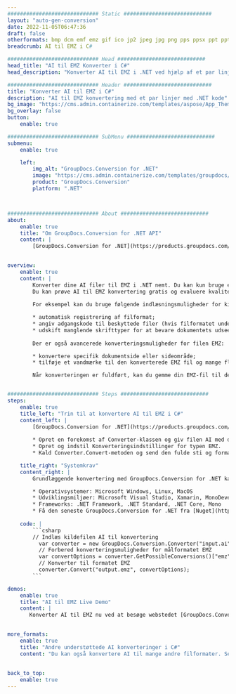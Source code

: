 ```yaml
---
############################# Static ############################
layout: "auto-gen-conversion"
date: 2022-11-05T06:47:36
draft: false
otherformats: bmp dcm emf emz gif ico jp2 jpeg jpg png pps ppsx ppt pptx psb psd svg svgz tga tif tiff webp wmf wmz
breadcrumb: AI til EMZ i C#

############################# Head ############################
head_title: "AI til EMZ Konverter i C#"
head_description: "Konverter AI til EMZ i .NET ved hjælp af et par linjer kode. Brug GroupDocs Document Conversion API til at konvertere over 160 filformater."

############################# Header ############################
title: "Konverter AI til EMZ i C#"
description: "AI til EMZ konvertering med et par linjer med .NET kode"
bg_image: "https://cms.admin.containerize.com/templates/aspose/App_Themes/V3/images/bg/header1.png"
bg_overlay: false
button:
    enable: true

############################# SubMenu ############################
submenu:
    enable: true

    left:
        img_alt: "GroupDocs.Conversion for .NET"
        image: "https://cms.admin.containerize.com/templates/groupdocs/images/product-logos/90x90-noborder/groupdocs-conversion-net.png"
        product: "GroupDocs.Conversion"
        platform: ".NET"



############################# About ############################
about:
    enable: true
    title: "Om GroupDocs.Conversion for .NET API"
    content: |
        [GroupDocs.Conversion for .NET](https://products.groupdocs.com/conversion/net/) kan bruges til at konvertere Microsoft Word, Excel, PowerPoint, PDF, Visio og andre formater. GroupDocs.Conversion er en selvstændig API, der er velegnet til back-end og interne systemer, hvor høj ydeevne er påkrævet. Det afhænger ikke af nogen software som Microsoft eller Open Office.
    

overview:
    enable: true
    content: |
        Konverter dine AI filer til EMZ i .NET nemt. Du kan kun bruge et par C# kodelinjer i enhver platform efter eget valg, såsom - Windows, Linux, macOS.
        Du kan prøve AI til EMZ konvertering gratis og evaluere kvaliteten af ​​konverteringsresultaterne. Sammen med simple filkonverteringsscenarier kan du prøve mere avancerede muligheder for at indlæse kilden AI fil og for at gemme output EMZ resultat. 
        
        For eksempel kan du bruge følgende indlæsningsmuligheder for kilden AI:

        * automatisk registrering af filformat;
        * angiv adgangskode til beskyttede filer (hvis filformatet understøtter det);
        * udskift manglende skrifttyper for at bevare dokumentets udseende.
        
        Der er også avancerede konverteringsmuligheder for filen EMZ:

        * konvertere specifik dokumentside eller sideområde;
        * tilføje et vandmærke til den konverterede EMZ fil og mange flere.

        Når konverteringen er fuldført, kan du gemme din EMZ-fil til den lokale filsti eller ethvert tredjepartslager som FTP, Amazon S3, Google Drive, Dropbox osv. Bemærk venligst - for at konvertere AI til {{ TO}} er der ikke behov for yderligere software installeret - som MS Office, Open Office, Adobe Acrobat Reader osv.


############################# Steps ############################
steps:
    enable: true
    title_left: "Trin til at konvertere AI til EMZ i C#"
    content_left: |
        [GroupDocs.Conversion for .NET](https://products.groupdocs.com/conversion/net/) gør det nemt for udviklere at konvertere en AI fil til EMZ med et par linjer kode.
        
        * Opret en forekomst af Converter-klassen og giv filen AI med den fulde sti
        * Opret og indstil Konverteringsindstillinger for typen EMZ.
        * Kald Converter.Convert-metoden og send den fulde sti og format (EMZ) som en parameter

    title_right: "Systemkrav"
    content_right: |
        Grundlæggende konvertering med GroupDocs.Conversion for .NET kan udføres med nogle få enkle trin. Vores API'er understøttes på alle større platforme og operativsystemer. Før du udfører koden nedenfor, skal du sørge for, at du har følgende forudsætninger installeret på dit system.

        * Operativsystemer: Microsoft Windows, Linux, MacOS
        * Udviklingsmiljøer: Microsoft Visual Studio, Xamarin, MonoDevelop
        * Frameworks: .NET Framework, .NET Standard, .NET Core, Mono
        * Få den seneste GroupDocs.Conversion for .NET fra [Nuget](https://www.nuget.org/packages/groupdocs.conversion)
         
    code: |
        ```csharp    
        // Indlæs kildefilen AI til konvertering
          var converter = new GroupDocs.Conversion.Converter("input.ai");
          // Forbered konverteringsmuligheder for målformatet EMZ
          var convertOptions = converter.GetPossibleConversions()["emz"].ConvertOptions;
          // Konverter til formatet EMZ
          converter.Convert("output.emz", convertOptions);
        ```

demos:
    enable: true
    title: "AI til EMZ Live Demo"
    content: |
       Konverter AI til EMZ nu ved at besøge webstedet [GroupDocs.Conversion App](https://products.groupdocs.app/conversion/family). Online demo har følgende fordele
          

more_formats:
    enable: true
    title: "Andre understøttede AI konverteringer i C#"
    content: "Du kan også konvertere AI til mange andre filformater. Se venligst listen nedenfor."
       
       
back_to_top:
    enable: true
---
```

